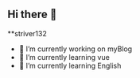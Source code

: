 ## Hi there 👋


**striver132
- 🔭 I’m currently working on myBlog
- 🌱 I’m currently learning vue
- 📗 I’m currently learning English

